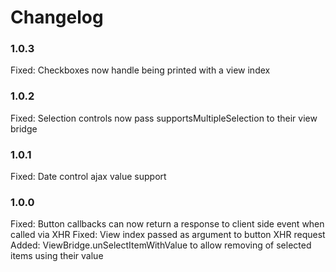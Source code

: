 # Changelog

### 1.0.3

Fixed:      Checkboxes now handle being printed with a view index

### 1.0.2

Fixed:	    Selection controls now pass supportsMultipleSelection to their view bridge 

### 1.0.1

Fixed:      Date control ajax value support

### 1.0.0

Fixed:      Button callbacks can now return a response to client side event when called via XHR
Fixed:      View index passed as argument to button XHR request
Added:      ViewBridge.unSelectItemWithValue to allow removing of selected items using their value
